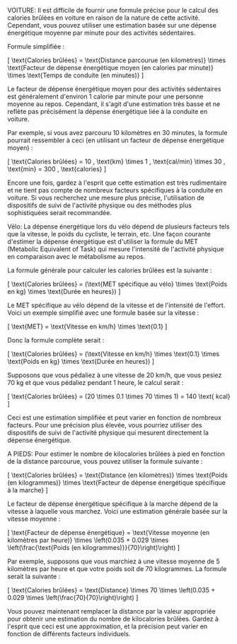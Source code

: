 VOITURE:
Il est difficile de fournir une formule précise pour le calcul des calories brûlées en voiture en raison de la nature de cette activité. Cependant, vous pouvez utiliser une estimation basée sur une dépense énergétique moyenne par minute pour des activités sédentaires.

Formule simplifiée :

\[ \text{Calories brûlées} = \text{Distance parcourue (en kilomètres)} \times \text{Facteur de dépense énergétique moyen (en calories par minute)} \times \text{Temps de conduite (en minutes)} \]

Le facteur de dépense énergétique moyen pour des activités sédentaires est généralement d'environ 1 calorie par minute pour une personne moyenne au repos. Cependant, il s'agit d'une estimation très basse et ne reflète pas précisément la dépense énergétique liée à la conduite en voiture.

Par exemple, si vous avez parcouru 10 kilomètres en 30 minutes, la formule pourrait ressembler à ceci (en utilisant un facteur de dépense énergétique moyen) :

\[ \text{Calories brûlées} = 10 \, \text{km} \times 1 \, \text{cal/min} \times 30 \, \text{min} = 300 \, \text{calories} \]

Encore une fois, gardez à l'esprit que cette estimation est très rudimentaire et ne tient pas compte de nombreux facteurs spécifiques à la conduite en voiture. Si vous recherchez une mesure plus précise, l'utilisation de dispositifs de suivi de l'activité physique ou des méthodes plus sophistiquées serait recommandée.

Vélo:
La dépense énergétique lors du vélo dépend de plusieurs facteurs tels que la vitesse, le poids du cycliste, le terrain, etc. Une façon courante d'estimer la dépense énergétique est d'utiliser la formule du MET (Metabolic Equivalent of Task) qui mesure l'intensité de l'activité physique en comparaison avec le métabolisme au repos.

La formule générale pour calculer les calories brûlées est la suivante :

\[ \text{Calories brûlées} = (\text{MET spécifique au vélo} \times \text{Poids en kg} \times \text{Durée en heures}) \]

Le MET spécifique au vélo dépend de la vitesse et de l'intensité de l'effort. Voici un exemple simplifié avec une formule basée sur la vitesse :

\[ \text{MET} = \text{Vitesse en km/h} \times \text{0.1} \]

Donc la formule complète serait :

\[ \text{Calories brûlées} = (\text{Vitesse en km/h} \times \text{0.1} \times \text{Poids en kg} \times \text{Durée en heures}) \]

Supposons que vous pédaliez à une vitesse de 20 km/h, que vous pesiez 70 kg et que vous pédaliez pendant 1 heure, le calcul serait :

\[ \text{Calories brûlées} = (20 \times 0.1 \times 70 \times 1) = 140 \text{ kcal} \]

Ceci est une estimation simplifiée et peut varier en fonction de nombreux facteurs. Pour une précision plus élevée, vous pourriez utiliser des dispositifs de suivi de l'activité physique qui mesurent directement la dépense énergétique.

A PIEDS:
Pour estimer le nombre de kilocalories brûlées à pied en fonction de la distance parcourue, vous pouvez utiliser la formule suivante :

\[ \text{Calories brûlées} = \text{Distance (en kilomètres)} \times \text{Poids (en kilogrammes)} \times \text{Facteur de dépense énergétique spécifique à la marche} \]

Le facteur de dépense énergétique spécifique à la marche dépend de la vitesse à laquelle vous marchez. Voici une estimation générale basée sur la vitesse moyenne :

\[ \text{Facteur de dépense énergétique} = \text{Vitesse moyenne (en kilomètres par heure)} \times \left(0.035 + 0.029 \times \left(\frac{\text{Poids (en kilogrammes)}}{70}\right)\right) \]

Par exemple, supposons que vous marchiez à une vitesse moyenne de 5 kilomètres par heure et que votre poids soit de 70 kilogrammes. La formule serait la suivante :

\[ \text{Calories brûlées} = \text{Distance} \times 70 \times \left(0.035 + 0.029 \times \left(\frac{70}{70}\right)\right) \]

Vous pouvez maintenant remplacer la distance par la valeur appropriée pour obtenir une estimation du nombre de kilocalories brûlées. Gardez à l'esprit que ceci est une approximation, et la précision peut varier en fonction de différents facteurs individuels.